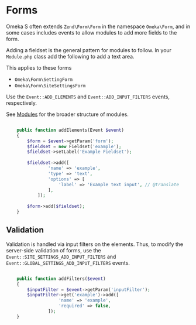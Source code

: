 # Forms

Omeka S often extends `Zend\Form\Form` in the namespace `Omeka\Form`, and in some cases includes events to allow modules to add more fields to the form.

Adding a fieldset is the general pattern for modules to follow. In your `Module.php` class add the following to add a text area. 

This applies to these forms

* `Omeka\Form\SettingForm`
* `Omeka\Form\SiteSettingsForm`


Use the `Event::ADD_ELEMENTS` and `Event::ADD_INPUT_FILTERS` events, respectively.

See [Modules](../modules/index.md) for the broader structure of modules.

```php

    public function addElements(Event $event)
    {
        $form = $event->getParam('form');
        $fieldset = new Fieldset('example');
        $fieldset->setLabel('Example Fieldset');
        
        $fieldset->add([
                'name' => 'example',
                'type' => 'text',
                'options' => [
                    'label' => 'Example text input', // @translate
                ],
            ]);
            
        $form->add($fieldset);
    }

```

## Validation

Validation is handled via input filters on the elements. Thus, to modify the server-side validation of forms, use the `Event::SITE_SETTINGS_ADD_INPUT_FILTERS` and `Event::GLOBAL_SETTINGS_ADD_INPUT_FILTERS` events.

```php

    public function addFilters($event)
    {
        $inputFilter = $event->getParam('inputFilter');
        $inputFilter->get('example')->add([
                    'name' => 'example',
                    'required' => false,
                ]);
    }
```


